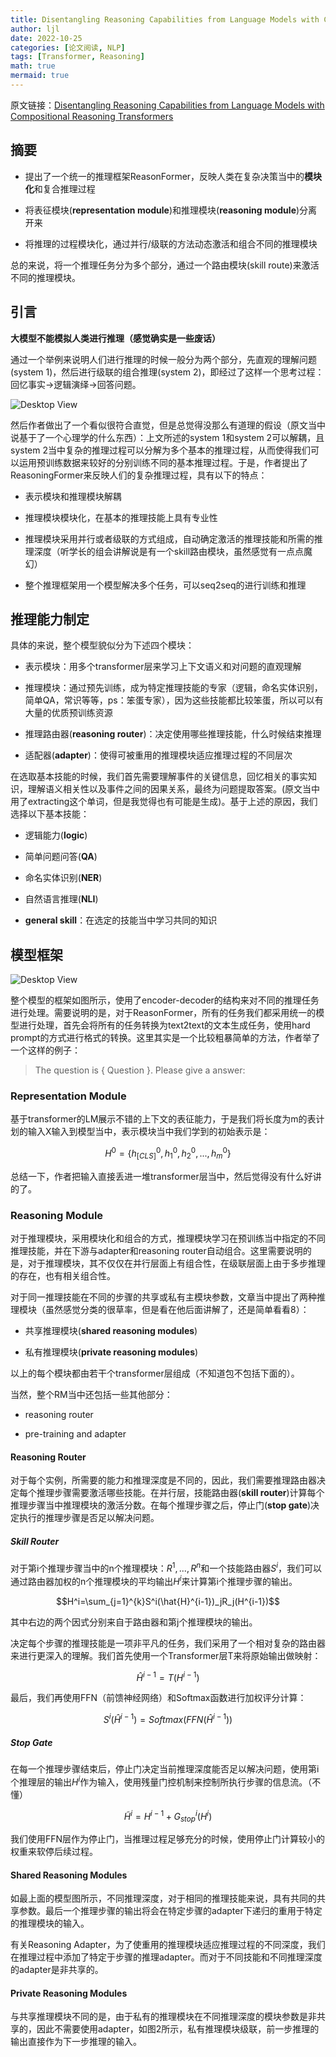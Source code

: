 ```yaml
---
title: Disentangling Reasoning Capabilities from Language Models with Compositional Reasoning Transformers
author: ljl
date: 2022-10-25
categories: [论文阅读, NLP]
tags: [Transformer, Reasoning]
math: true
mermaid: true
---
```


原文链接：[Disentangling Reasoning Capabilities from Language Models with
Compositional Reasoning Transformers](https://arxiv.org/pdf/2210.11265v1.pdf)


## 摘要

- 提出了一个统一的推理框架ReasonFormer，反映人类在复杂决策当中的**模块化**和复合推理过程

- 将表征模块(**representation module**)和推理模块(**reasoning module**)分离开来

- 将推理的过程模块化，通过并行/级联的方法动态激活和组合不同的推理模块

总的来说，将一个推理任务分为多个部分，通过一个路由模块(skill route)来激活不同的推理模块。

## 引言

**大模型不能模拟人类进行推理（感觉确实是一些废话）**

通过一个举例来说明人们进行推理的时候一般分为两个部分，先直观的理解问题(system 1)，然后进行级联的组合推理(system 2)，即经过了这样一个思考过程：回忆事实$\to$逻辑演绎$\to$回答问题。

![Desktop View](/assets/img/posts/2022-10-25-reasoning-transformers/human-reasoning.png)

然后作者做出了一个看似很符合直觉，但是总觉得没那么有道理的假设（原文当中说基于了一个心理学的什么东西）：上文所述的system 1和system 2可以解耦，且system 2当中复杂的推理过程可以分解为多个基本的推理过程，从而使得我们可以运用预训练数据来较好的分别训练不同的基本推理过程。于是，作者提出了ReasoningFormer来反映人们的复杂推理过程，具有以下的特点：

- 表示模块和推理模块解耦

- 推理模块模块化，在基本的推理技能上具有专业性

- 推理模块采用并行或者级联的方式组成，自动确定激活的推理技能和所需的推理深度（听学长的组会讲解说是有一个skill路由模块，虽然感觉有一点点魔幻）

- 整个推理框架用一个模型解决多个任务，可以seq2seq的进行训练和推理

## 推理能力制定

具体的来说，整个模型貌似分为下述四个模块：

- 表示模块：用多个transformer层来学习上下文语义和对问题的直观理解

- 推理模块：通过预先训练，成为特定推理技能的专家（逻辑，命名实体识别，简单QA，常识等等，ps：笨蛋专家），因为这些技能都比较笨蛋，所以可以有大量的优质预训练资源

- 推理路由器(**reasoning router**)：决定使用哪些推理技能，什么时候结束推理

- 适配器(**adapter**)：使得可被重用的推理模块适应推理过程的不同层次

在选取基本技能的时候，我们首先需要理解事件的关键信息，回忆相关的事实知识，理解语义相关性以及事件之间的因果关系，最终为问题提取答案。(原文当中用了extracting这个单词，但是我觉得也有可能是生成)。基于上述的原因，我们选择以下基本技能：

- 逻辑能力(**logic**)

- 简单问题问答(**QA**)

- 命名实体识别(**NER**)

- 自然语言推理(**NLI**)

- **general skill**：在选定的技能当中学习共同的知识

## 模型框架

![Desktop View](/assets/img/posts/2022-10-25-reasoning-transformers/framework.png)

整个模型的框架如图所示，使用了encoder-decoder的结构来对不同的推理任务进行处理。需要说明的是，对于ReasonFormer，所有的任务我们都采用统一的模型进行处理，首先会将所有的任务转换为text2text的文本生成任务，使用hard prompt的方式进行格式的转换。这里其实是一个比较粗暴简单的方法，作者举了一个这样的例子：

> The question is { Question }. Please give a answer:

### Representation Module

基于transformer的LM展示不错的上下文的表征能力，于是我们将长度为m的表计划的输入X输入到模型当中，表示模块当中我们学到的初始表示是：

$$H^0=\{h^0_{[CLS]},h^0_1,h^0_2,...,h^0_m\}$$

总结一下，作者把输入直接丢进一堆transformer层当中，然后觉得没有什么好讲的了。

### Reasoning Module

对于推理模块，采用模块化和组合的方式，推理模块学习在预训练当中指定的不同推理技能，并在下游与adapter和reasoning router自动组合。这里需要说明的是，对于推理模块，其不仅仅在并行层面上有组合性，在级联层面上由于多步推理的存在，也有相关组合性。

对于同一推理技能在不同的步骤的共享或私有主模块参数，文章当中提出了两种推理模块（虽然感觉分类的很草率，但是看在他后面讲解了，还是简单看看8）：

- 共享推理模块(**shared reasoning modules**)

- 私有推理模块(**private reasoning modules**)

以上的每个模块都由若干个transformer层组成（不知道包不包括下面的）。

当然，整个RM当中还包括一些其他部分：

- reasoning router

- pre-training and adapter

#### Reasoning Router

对于每个实例，所需要的能力和推理深度是不同的，因此，我们需要推理路由器决定每个推理步骤需要激活哪些技能。在并行层，技能路由器(**skill router**)计算每个推理步骤当中推理模块的激活分数。在每个推理步骤之后，停止门(**stop gate**)决定执行的推理步骤是否足以解决问题。

##### Skill Router

对于第i个推理步骤当中的n个推理模块：$R^1,...,R^n$和一个技能路由器$S^i$，我们可以通过路由器加权的n个推理模块的平均输出$H^i$来计算第i个推理步骤的输出。

$$H^i=\sum_{j=1}^{k}S^i(\hat{H}^{i-1})_jR_j(H^{i-1})$$

其中右边的两个因式分别来自于路由器和第j个推理模块的输出。

决定每个步骤的推理技能是一项非平凡的任务，我们采用了一个相对复杂的路由器来进行更深入的理解。我们首先使用一个Transformer层T来将原始输出做映射：

$$\hat{H}^{i-1}=T(H^{i-1})$$

最后，我们再使用FFN（前馈神经网络）和Softmax函数进行加权评分计算：

$$S^i(\hat{H}^{i-1})=Softmax(FFN(\hat{H}^{i-1}))$$

##### Stop Gate

在每一个推理步骤结束后，停止门决定当前推理深度能否足以解决问题，使用第i个推理层的输出$H^i$作为输入，使用残量门控机制来控制所执行步骤的信息流。（不懂）

$$\tilde{H}^i=H^{i-1}+G^i_{stop}(H^i)$$

我们使用FFN层作为停止门，当推理过程足够充分的时候，使用停止门计算较小的权重来软停后续过程。

#### Shared Reasoning Modules

如最上面的模型图所示，不同推理深度，对于相同的推理技能来说，具有共同的共享参数。最后一个推理步骤的输出将会在特定步骤的adapter下递归的重用于特定的推理模块的输入。

有关Reasoning Adapter，为了使重用的推理模块适应推理过程的不同深度，我们在推理过程中添加了特定于步骤的推理adapter。而对于不同技能和不同推理深度的adapter是非共享的。

#### Private Reasoning Modules

与共享推理模块不同的是，由于私有的推理模块在不同推理深度的模块参数是非共享的，因此不需要使用adapter，如图2所示，私有推理模块级联，前一步推理的输出直接作为下一步推理的输入。
